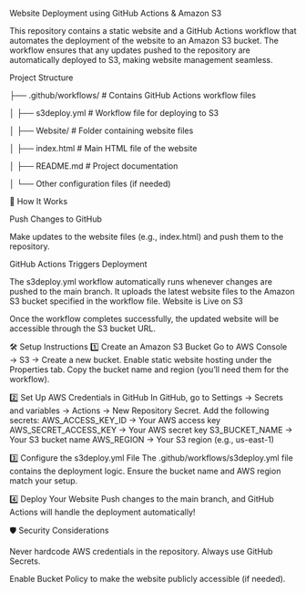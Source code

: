Website Deployment using GitHub Actions & Amazon S3

This repository contains a static website and a GitHub Actions workflow that automates the deployment of the website to an Amazon S3 bucket. The workflow ensures that any updates pushed to the repository are automatically deployed to S3, making website management seamless.
 
Project Structure


├── .github/workflows/   # Contains GitHub Actions workflow files

│   ├── s3deploy.yml     # Workflow file for deploying to S3

│
├── Website/             # Folder containing website files

│   ├── index.html       # Main HTML file of the website

│   ├── README.md        # Project documentation


│
└── Other configuration files (if needed)

🚀 How It Works

Push Changes to GitHub

Make updates to the website files (e.g., index.html) and push them to the repository.

GitHub Actions Triggers Deployment

The s3deploy.yml workflow automatically runs whenever changes are pushed to the main branch.
It uploads the latest website files to the Amazon S3 bucket specified in the workflow file.
Website is Live on S3

Once the workflow completes successfully, the updated website will be accessible through the S3 bucket URL.

🛠 Setup Instructions
1️⃣ Create an Amazon S3 Bucket
Go to AWS Console → S3 → Create a new bucket.
Enable static website hosting under the Properties tab.
Copy the bucket name and region (you’ll need them for the workflow).

2️⃣ Set Up AWS Credentials in GitHub
In GitHub, go to Settings → Secrets and variables → Actions → New Repository Secret.
Add the following secrets:
AWS_ACCESS_KEY_ID → Your AWS access key
AWS_SECRET_ACCESS_KEY → Your AWS secret key
S3_BUCKET_NAME → Your S3 bucket name
AWS_REGION → Your S3 region (e.g., us-east-1)

3️⃣ Configure the s3deploy.yml File
The .github/workflows/s3deploy.yml file contains the deployment logic.
Ensure the bucket name and AWS region match your setup.

4️⃣ Deploy Your Website
Push changes to the main branch, and GitHub Actions will handle the deployment automatically! 

🛡 Security Considerations

Never hardcode AWS credentials in the repository. Always use GitHub Secrets.

Enable Bucket Policy to make the website publicly accessible (if needed).
